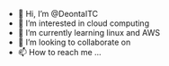 - 👋 Hi, I’m @DeontaITC
- 👀 I’m interested in cloud computing
- 🌱 I’m currently learning linux and AWS
- 💞️ I’m looking to collaborate on 
- 📫 How to reach me ...

<!---
DeontaITC/DeontaITC is a ✨ special ✨ repository because its `README.md` (this file) appears on your GitHub profile.
You can click the Preview link to take a look at your changes.
--->

